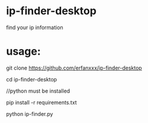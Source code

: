 # ip-finder-desktop
find your ip information

# usage:

git clone https://github.com/erfanxxx/ip-finder-desktop

cd ip-finder-desktop 

//python must be installed

pip install -r requirements.txt
                      
python ip-finder.py

